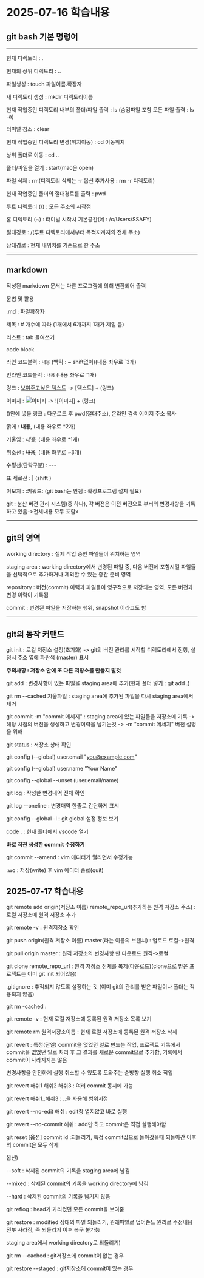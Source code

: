 # 2025-07-16 학습내용
## git bash 기본 명령어

---
현재 디렉토리 : .

현재의 상위 디렉토리 : ..

파일생성 : touch 파일이름.확장자

새 디랙토리 생성 : mkdir 디렉토리이름

현재 작업중인 디렉토리 내부의 폴더/파일 출력 : ls
  (숨김파일 포함 모든 파일 출력 : ls -a)

터미널 청소 : clear

현재 작업중인 디렉토리 변경(위치이동) : cd 이동위치

상위 폴더로 이동 : cd ..

폴더/파일을 열기 : start(mac은 open)

파일 삭제 : rm(디렉토리 삭제는 -r 옵션 추가사용 : rm -r 디렉토리)

현재 작업중인 폴더의 절대경로를 출력 : pwd

루트 디렉토리 (/) : 모든 주소의 시작점

홈 디렉토리 (~) : 터미널 시작시 기본공간(예 : /c/Users/SSAFY)

절대경로 : /(루트 디렉토리에서부터 목적지까지의 전체 주소)

상대경로 : 현재 내위치를 기준으로 한 주소

---
## markdown
작성된 markdown 문서는 다른 프로그램에 의해 변환되어 출력

문법 및 활용

.md :  파일확장자

제목 : # 개수에 따라 (1개에서 6개까지 1개가 제일 큼)

리스트 : tab 들여쓰기

code block

라인 코드블럭 : ``` 내용 ``` (백틱 : ~ shift없이)(내용 좌우로 `3개)

인라인 코드블럭 : `내용` (내용 좌우로 `1개)

링크 : [보여주고싶은 텍스트](링크) -> [텍스트] + (링크)

이미지 : ![이미지](링크) -> ![이미지] + (링크)

()안에 넣을 링크 : 다운로드 후 pwd(절대주소), 온라인 검색 이미지 주소 복사

굵게 : **내용**, (내용 좌우로 *2개)

기울임 : *내용*, (내용 좌우로 *1개)

취소선 : ~~내용~~, (내용 좌우로 ~3개)

수평선(단락구분) : ---

표 세로선 : | (shift \)

이모지 : :키워드: (git bash는 안됨 : 확장프로그램 설치 필요)

git : 분산 버전 관리 시스템(중 하나), 각 버전은 이전 버전으로 부터의 변경사항을 기록하고 있음->전체내용 모두 포함x

---
## git의 영역
working directory : 실제 작업 중인 파일들이 위치하는 영역

staging area : working directory에서 변경된 파일 중, 다음 버전에 포함시킬 파일들을 선택적으로 추가하거나 제외할 수 있는 중간 준비 영역

repository : 버전(commit) 이력과 파일들이 영구적으로 저장되는 영역, 모든 버전과 변경 이력이 기록됨

commit : 변경된 파일을 저장하는 행위, snapshot 이라고도 함

---
## git의 동작 커맨드
git init : 로컬 저장소 설정(초기화) -> git의 버전 관리를 시작할 디렉토리에서 진행, 설정시 주소 옆에 파란색 (master) 표시

**주의사항 : 저장소 안에 또 다른 저장소를 만들지 말것**

git add : 변경사항이 있는 파일을 staging area에 추가(현재 폴더 넣기 : git add .)

git rm --cached 지울파일 : staging area에 추가된 파일을 다시 staging area에서 제거

git commit -m "commit 메세지" : staging area에 있는 파일들을 저장소에 기록 -> 해당 시점의 버전을 생성하고 변경이력을 남기는것 -> -m "commit 메세지" 버전 설명을 위해

git status : 저장소 상태 확인

git config (--global) user.email "you@example.com"

git config (--global) user.name "Your Name"

git config --global --unset (user.email/name)

git log : 작성한 변경내역 전체 확인

git log --oneline : 변경매역 한줄로 간단하게 표시

git config --global -l : git global 설정 정보 보기

code . : 현재 폴더에서 vscode 열기

**바로 직전 생성한 commit 수정하기**

git commit --amend : vim 에디터가 열리면서 수정가능

:wq : 저장(write) 후 vim 에디터 종료(quit)

## 2025-07-17 학습내용

git remote add origin(저장소 이름) remote_repo_url(추가하는 원격 저장소 주소) : 로컬 저장소에 원격 저장소 추가

git remote -v : 원격저장소 확인

git push origin(원격 저장소 이름) master(라는 이름의 브랜치) : 업로드 로컬->원격

git pull origin master : 원격 저장소의 변경사항 만 다운로드 원격->로컬

git clone remote_repo_url : 원격 저장소 전체를 복제(다운로드)(clone으로 받은 프로젝트는 이미 git init 되어있음)

.gitignore : 추적되지 않도록 설정하는 것
(이미 git의 관리를 받은 파일이나 폴더는 적용되지 않음)

git rm -cached : 

git remote -v : 현재 로컬 저장소에 등록된 원격 저장소 목록 보기

git remote rm 원격저장소이름 : 현재 로컬 저장소에 등록된 원격 저장소 삭제

git revert <commit id>: 특정(단일) commit을 없었던 일로 만드는 작업, 프로젝트 기록에서 commit을 없었던 일로 처리 후 그 결과를 새로운 commit으로 추가함, 기록에서 commit이 사라지지는 않음

변경사항을 안전하게 실행 취소할 수 있도록 도와주는 순방향 실행 취소 작업

git revert 해쉬1 해쉬2 해쉬3 : 여러 commit 동시에 가능

git revert 해쉬1..해쉬3 : ..을 사용해 범위지정

git revert --no-edit 해쉬 : edit창 열지않고 바로 실행

git revert --no-commit 해쉬 : add만 하고 commit은 직접 실행해야함

git reset [옵션] commit id :되돌리기, 특정 commit값으로 돌아갔을때 되돌아간 이후의 commit은 모두 삭제

옵션)

--soft : 삭제된 commit의 기록을 staging area에 남김

--mixed : 삭제된 commit의 기록을 working directory에 남김

--hard : 삭제된 commit의 기록을 남기지 않음

git reflog : head가 가리켰던 모든 commit을 보여줌

git restore : modified 상태의 파일 되돌리기, 원래파일로 덮어쓴느 원리로 수정내용 전부 사라짐, 즉 되돌리기 이후 복구 불가능

staging area에서 working directory로 되돌리기)

git rm --cached : git저장소에 commit이 없는 경우

git restore --staged : git저장소에 commit이 있는 경우